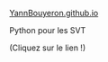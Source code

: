 [YannBouyeron.github.io](https://YannBouyeron.github.io)
          
Python pour les SVT

(Cliquez sur le lien !)
